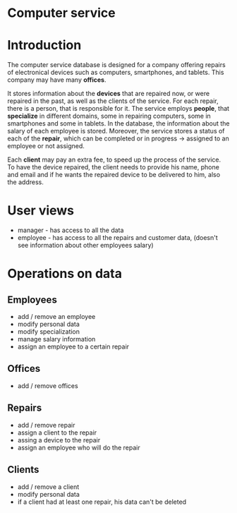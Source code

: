 # Computer service 

# Introduction

The computer service database is designed for a company offering repairs of electronical devices such as computers, smartphones, and tablets. This company may have many **offices**. 

It stores information about the **devices** that are repaired now, or were repaired in the past, as well as the clients of the service. For each repair, there is a person, that is responsible for it. The service employs **people**, that **specialize** in different domains, some in repairing computers, some in smartphones and some in tablets. In the database, the information about the salary of each employee is stored. Moreover, the service stores a status of each of the **repair**, which can be completed or in progress -> assigned to an employee or not assigned. 

Each **client** may pay an extra fee, to speed up the process of the service. To have the device repaired, the client needs to provide his name, phone and email and if he wants the repaired device to be delivered to him, also the address. 

# User views

* manager - has access to all the data
* employee - has access to all the repairs and customer data, (doesn't see information about other employees salary)

# Operations on data

## Employees
* add / remove an employee
* modify personal data
* modify specialization
* manage salary information
* assign an employee to a certain repair

## Offices
* add / remove offices

## Repairs
* add / remove repair
* assign a client to the repair
* assing a device to the repair 
* assign an employee who will do the repair

## Clients
* add / remove a client
* modify personal data
* if a client had at least one repair, his data can't be deleted